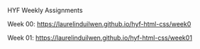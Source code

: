 HYF Weekly Assignments

Week 00: https://laurelinduilwen.github.io/hyf-html-css/week0

Week 01: https://laurelinduilwen.github.io/hyf-html-css/week01
